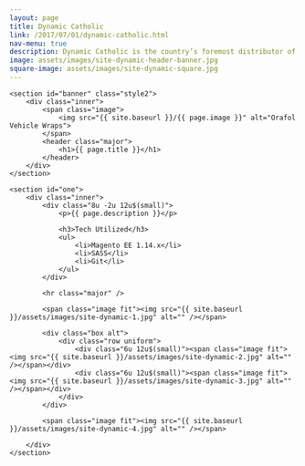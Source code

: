 ```yaml
---
layout: page
title: Dynamic Catholic
link: /2017/07/01/dynamic-catholic.html
nav-menu: true
description: Dynamic Catholic is the country’s foremost distributor of catholic literature and resources. They specialize in offering bulk material at little to no cost to their customers. My role in this project at Gauge was lead developer on the front-end, as well as coordinating with the in-house developer at Dynamic Catholic. I managed a team of 2 other front-end developers for the project kick-off, and transitioned to solo development as the project neared completion.
image: assets/images/site-dynamic-header-banner.jpg
square-image: assets/images/site-dynamic-square.jpg
---
```


<div id="main" class="alt">

	<section id="banner" class="style2">
	    <div class="inner">
	        <span class="image">
	            <img src="{{ site.baseurl }}/{{ page.image }}" alt="Orafol Vehicle Wraps">
	        </span>
	        <header class="major">
	            <h1>{{ page.title }}</h1>
	        </header>
	    </div>
	</section>

	<section id="one">
		<div class="inner">
			<div class="8u -2u 12u$(small)">
				<p>{{ page.description }}</p>

				<h3>Tech Utilized</h3>
				<ul>
					<li>Magento EE 1.14.x</li>
					<li>SASS</li>
					<li>Git</li>
				</ul>
			</div>

			<hr class="major" />

			<span class="image fit"><img src="{{ site.baseurl }}/assets/images/site-dynamic-1.jpg" alt="" /></span>

			<div class="box alt">
				<div class="row uniform">
					<div class="6u 12u$(small)"><span class="image fit"><img src="{{ site.baseurl }}/assets/images/site-dynamic-2.jpg" alt="" /></span></div>
					<div class="6u 12u$(small)"><span class="image fit"><img src="{{ site.baseurl }}/assets/images/site-dynamic-3.jpg" alt="" /></span></div>
				</div>
			</div>

			<span class="image fit"><img src="{{ site.baseurl }}/assets/images/site-dynamic-4.jpg" alt="" /></span>

		</div>
	</section>

</div>
